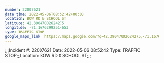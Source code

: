 ```yaml
---
number: 22007621
date_time: 2022-05-06T08:52:42+00:00
location: BOW RD & SCHOOL ST
latitude: 42.39047002624275
longitude: -71.16762992514653
type: TRAFFIC STOP
google_maps_link: https://maps.google.com/?q=42.39047002624275,-71.16762992514653
---
```


;;;Incident #: 22007621  Date: 2022-05-06 08:52:42   Type: TRAFFIC STOP;;;Location: BOW RD & SCHOOL ST;;;
